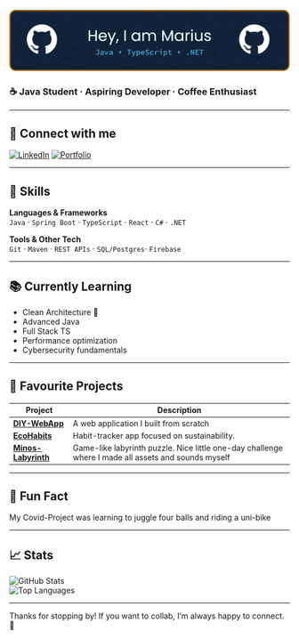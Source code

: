 ![banner](./assets/banner.png)


### ☕ Java Student · Aspiring Developer · Coffee Enthusiast

---

## 🔗 Connect with me  
[![LinkedIn](https://img.shields.io/badge/LinkedIn-0A66C2?style=for-the-badge&logo=linkedin&logoColor=white)](https://www.linkedin.com/in/mjkieldsen/)  [![Portfolio](https://img.shields.io/badge/Portfolio-000000?style=for-the-badge&logo=About.me&logoColor=white)](https://Mjkieldsen.com)

---

## 🚀 Skills  
**Languages & Frameworks**  
`Java` · `Spring Boot` · `TypeScript` · `React` · `C#` · `.NET`

**Tools & Other Tech**  
`Git` · `Maven` · `REST APIs` · `SQL/Postgres`· `Firebase`

---

## 📚 Currently Learning  
- Clean Architecture 🧩  
- Advanced Java 
- Full Stack TS  
- Performance optimization
- Cybersecurity fundamentals

---

## 🌟 Favourite Projects  

| Project | Description |
|--------|-------------|
| [**DIY-WebApp**](https://github.com/Prindeon/diy-webapp) | A web application I built from scratch |
| [**EcoHabits**](https://github.com/Prindeon/EcoHabits) | Habit-tracker app focused on sustainability. |
| [**Minos-Labyrinth**](https://github.com/Prindeon/Minos-Labyrinth) | Game-like labyrinth puzzle. Nice little one-day challenge where I made all assets and sounds myself |

---

## 🤹 Fun Fact  
My Covid-Project was learning to juggle four balls and riding a uni-bike

---

## 📈 Stats  
![GitHub Stats](https://github-readme-stats.vercel.app/api?username=Prindeon&show_icons=true&theme=tokyonight)  
![Top Languages](https://github-readme-stats.vercel.app/api/top-langs/?username=Prindeon&layout=compact&theme=tokyonight)

---

Thanks for stopping by! If you want to collab, I’m always happy to connect. 🚀

